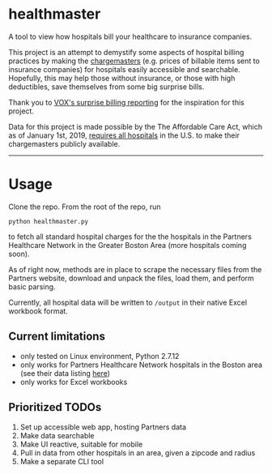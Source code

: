 # healthmaster
A tool to view how hospitals bill your healthcare to insurance companies.

This project is an attempt to demystify some aspects of hospital billing practices by making the [chargemasters](https://en.wikipedia.org/wiki/Chargemaster) (e.g. prices of billable items sent to insurance companies) for hospitals easily accessible and searchable. Hopefully, this may help those without insurance, or those with high deductibles, save themselves from some big surprise bills.

Thank you to [VOX's surprise billing reporting](https://www.vox.com/health-care/2018/12/18/18134825/emergency-room-bills-health-care-costs-america) for the inspiration for this project.

Data for this project is made possible by the The Affordable Care Act, which as of January 1st, 2019, [requires all hospitals](https://www.ajc.com/news/national/hospital-prices-are-about-public/2jXYHgoR5CObBj6fSJQQUO/) in the U.S. to make their chargemasters publicly available. 

---
# Usage
Clone the repo. From the root of the repo, run

 `python healthmaster.py`
 
 to fetch all standard hospital charges for the the hospitals in the Partners Healthcare Network in the Greater Boston Area (more hospitals coming soon).
 
 As of right now, methods are in place to scrape the necessary files from the Partners website, download and unpack the files, load them, and perform basic parsing.
 
 Currently, all hospital data will be written to `/output` in their native Excel workbook format.
 
 ## Current limitations
 * only tested on Linux environment, Python 2.7.12
 * only works for Partners Healthcare Network hospitals in the Boston area (see their data listing [here](https://www.partners.org/for-patients/Patient-Billing-Financial-Assistance/Hospital-Charge-Listing.aspx))
 * only works for Excel workbooks
 
## Prioritized TODOs
1. Set up accessible web app, hosting Partners data
2. Make data searchable
3. Make UI reactive, suitable for mobile
4. Pull in data from other hospitals in an area, given a zipcode and radius
5. Make a separate CLI tool


